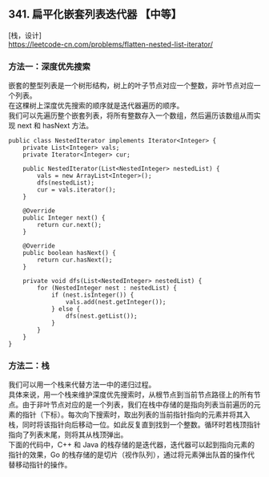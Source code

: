 ## 341. 扁平化嵌套列表迭代器 【中等】     
[栈，设计]     
https://leetcode-cn.com/problems/flatten-nested-list-iterator/     

### 方法一：深度优先搜索    
嵌套的整型列表是一个树形结构，树上的叶子节点对应一个整数，非叶节点对应一个列表。   
在这棵树上深度优先搜索的顺序就是迭代器遍历的顺序。       
我们可以先遍历整个嵌套列表，将所有整数存入一个数组，然后遍历该数组从而实现 next 和 hasNext 方法。      
```
public class NestedIterator implements Iterator<Integer> {
    private List<Integer> vals;
    private Iterator<Integer> cur;

    public NestedIterator(List<NestedInteger> nestedList) {
        vals = new ArrayList<Integer>();
        dfs(nestedList);
        cur = vals.iterator();
    }

    @Override
    public Integer next() {
        return cur.next();
    }

    @Override
    public boolean hasNext() {
        return cur.hasNext();
    }

    private void dfs(List<NestedInteger> nestedList) {
        for (NestedInteger nest : nestedList) {
            if (nest.isInteger()) {
                vals.add(nest.getInteger());
            } else {
                dfs(nest.getList());
            }
        }
    }
}
```

### 方法二：栈      
我们可以用一个栈来代替方法一中的递归过程。     
具体来说，用一个栈来维护深度优先搜索时，从根节点到当前节点路径上的所有节点。由于非叶节点对应的是一个列表，我们在栈中存储的是指向列表当前遍历的元素的指针（下标）。每次向下搜索时，取出列表的当前指针指向的元素并将其入栈，同时将该指针向后移动一位。如此反复直到找到一个整数。循环时若栈顶指针指向了列表末尾，则将其从栈顶弹出。     
下面的代码中，C++ 和 Java 的栈存储的是迭代器，迭代器可以起到指向元素的指针的效果，Go 的栈存储的是切片（视作队列），通过将元素弹出队首的操作代替移动指针的操作。       
































